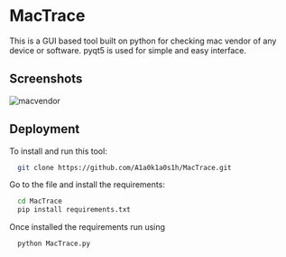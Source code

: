
# MacTrace

This is a GUI based tool built on python for checking mac vendor of any device or software. pyqt5 is used for simple and easy interface.




## Screenshots

![macvendor](https://github.com/user-attachments/assets/6c9387a3-06c4-4fdd-881e-f8155ed22a5b)


## Deployment

To install and run this tool:

```bash
  git clone https://github.com/A1a0k1a0s1h/MacTrace.git
```
Go to the file and install the requirements:

```bash
  cd MacTrace
  pip install requirements.txt
```
Once installed the requirements run using

```bash
  python MacTrace.py
```

